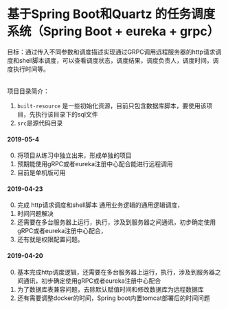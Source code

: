 # 基于Spring Boot和Quartz 的任务调度系统（Spring Boot + eureka + grpc）

目标：通过传入不同参数和调度描述实现通过GRPC调用远程服务器的http请求调度和shell脚本调度，可以查看调度状态，调度结果，调度负责人，调度时间，调度执行时间等。<br/><br/>


项目目录简介：

1. `built-resource` 是一些初始化资源，目前只包含数据库脚本，要使用该项目，先执行该目录下的sql文件
2. `src`是源代码目录

#### 2019-05-4
0. 将项目从练习中独立出来，形成单独的项目
1. 预期能使用gRPC或者eureka注册中心配合能进行远程调用
2. 目前是单机版可用

#### 2019-04-23
0. 完成 http请求调度和shell脚本 通用业务逻辑的通用逻辑调度，
1. 时间问题解决
2. 还需要在多台服务器上运行，执行，涉及到服务器之间通讯，初步确定使用gRPC或者eureka注册中心配合，
3. 还有就是权限配置问题。

#### 2019-04-20
0. 基本完成http调度逻辑，还需要在多台服务器上运行，执行，涉及到服务器之间通讯，初步确定使用gRPC或者eureka注册中心配合
1. 为了数据库表兼容问题，去除默认赋值时间和修改数据库为远程数据库
2. 还有需要调整docker的时间，Spring boot内置tomcat部署后的时间问题
